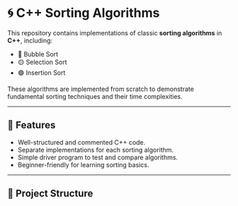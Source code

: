 # 🌀 C++ Sorting Algorithms

This repository contains implementations of classic **sorting algorithms** in **C++**, including:

- 🔵 Bubble Sort  
- 🟡 Selection Sort  
- 🟢 Insertion Sort  

These algorithms are implemented from scratch to demonstrate fundamental sorting techniques and their time complexities.

---

## 📌 Features
- Well-structured and commented C++ code.  
- Separate implementations for each sorting algorithm.  
- Simple driver program to test and compare algorithms.  
- Beginner-friendly for learning sorting basics.  

---

## 📂 Project Structure
